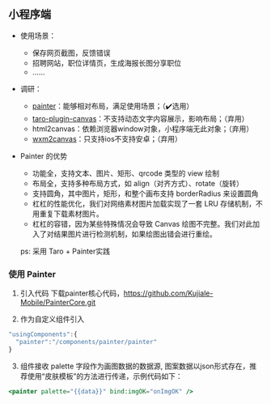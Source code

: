 ## 小程序端
- 使用场景：
    - 保存网页截图，反馈错误
    - 招聘网站，职位详情页，生成海报长图分享职位
    - ......


- 调研：
    - [painter](https://github.com/Kujiale-Mobile/Painter)：能够相对布局，满足使用场景；（:heavy_check_mark:选用）
    - [taro-plugin-canvas](https://taro-ext.jd.com/plugin/view/5d23051670a0f46a87c9785b)：不支持动态文字内容展示，影响布局；（弃用）
    - html2canvas：依赖浏览器window对象，小程序端无此对象；（弃用）
    - [wxm2canvas](https://developers.weixin.qq.com/community/develop/doc/0002a4b2900e50e18bc72046554406)：只支持ios不支持安卓；（弃用）
    
- Painter 的优势
    - 功能全，支持文本、图片、矩形、qrcode 类型的 view 绘制
    - 布局全，支持多种布局方式，如 align（对齐方式）、rotate（旋转）
    - 支持圆角，其中图片，矩形，和整个画布支持 borderRadius 来设置圆角
    - 杠杠的性能优化，我们对网络素材图片加载实现了一套 LRU 存储机制，不用重复下载素材图片。
    - 杠杠的容错，因为某些特殊情况会导致 Canvas 绘图不完整。我们对此加入了对结果图片进行检测机制，如果绘图出错会进行重绘。

  ps: 采用 Taro + Painter实践

 ### 使用 Painter

1. 引入代码
下载painter核心代码，[https://github.com/Kujiale-Mobile/PainterCore.git ](https://github.com/Kujiale-Mobile/PainterCore.git )

2. 作为自定义组件引入
```js
"usingComponents":{
  "painter":"/components/painter/painter"
}
```
3. 组件接收 palette 字段作为画图数据的数据源, 图案数据以json形式存在，推荐使用“皮肤模板”的方法进行传递，示例代码如下：

```jsx
<painter palette="{{data}}" bind:imgOK="onImgOK" />
```